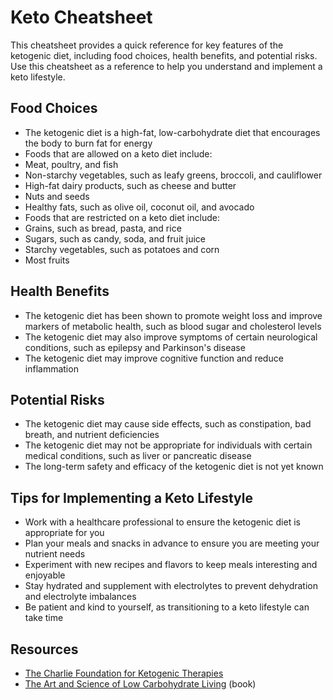 # Keto Cheatsheet

This cheatsheet provides a quick reference for key features of the ketogenic diet, including food choices, health benefits, and potential risks. Use this cheatsheet as a reference to help you understand and implement a keto lifestyle.

## Food Choices
- The ketogenic diet is a high-fat, low-carbohydrate diet that encourages the body to burn fat for energy
- Foods that are allowed on a keto diet include:
 - Meat, poultry, and fish
 - Non-starchy vegetables, such as leafy greens, broccoli, and cauliflower
 - High-fat dairy products, such as cheese and butter
 - Nuts and seeds
 - Healthy fats, such as olive oil, coconut oil, and avocado
- Foods that are restricted on a keto diet include:
 - Grains, such as bread, pasta, and rice
 - Sugars, such as candy, soda, and fruit juice
 - Starchy vegetables, such as potatoes and corn
 - Most fruits

## Health Benefits
- The ketogenic diet has been shown to promote weight loss and improve markers of metabolic health, such as blood sugar and cholesterol levels
- The ketogenic diet may also improve symptoms of certain neurological conditions, such as epilepsy and Parkinson's disease
- The ketogenic diet may improve cognitive function and reduce inflammation

## Potential Risks
- The ketogenic diet may cause side effects, such as constipation, bad breath, and nutrient deficiencies
- The ketogenic diet may not be appropriate for individuals with certain medical conditions, such as liver or pancreatic disease
- The long-term safety and efficacy of the ketogenic diet is not yet known

## Tips for Implementing a Keto Lifestyle
- Work with a healthcare professional to ensure the ketogenic diet is appropriate for you
- Plan your meals and snacks in advance to ensure you are meeting your nutrient needs
- Experiment with new recipes and flavors to keep meals interesting and enjoyable
- Stay hydrated and supplement with electrolytes to prevent dehydration and electrolyte imbalances
- Be patient and kind to yourself, as transitioning to a keto lifestyle can take time

## Resources
- [The Charlie Foundation for Ketogenic Therapies](https://charliefoundation.org/)
- [The Art and Science of Low Carbohydrate Living](https://www.amazon.com/Art-Science-Low-Carbohydrate-Living/dp/0983490708) (book)